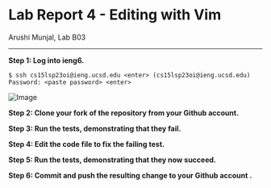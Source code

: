 # Lab Report 4 - Editing with Vim
Arushi Munjal, Lab B03

---

**Step 1: Log into ieng6.**

`$ ssh cs15lsp23oi@ieng.ucsd.edu <enter>
(cs15lsp23oi@ieng.ucsd.edu) Password: <paste password> <enter>`

![Image]()
  
**Step 2: Clone your fork of the repository from your Github account.**
  
**Step 3: Run the tests, demonstrating that they fail.**
  
**Step 4: Edit the code file to fix the failing test.**
  
**Step 5: Run the tests, demonstrating that they now succeed.**
  
**Step 6: Commit and push the resulting change to your Github account .**
